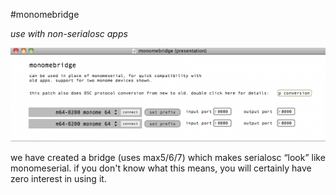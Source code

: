 #monomebridge

*use with non-serialosc apps*

![](serialosc-monomebridge2.png)

we have created a bridge (uses max5/6/7) which makes serialosc “look” like monomeserial. if you don't know what this means, you will certainly have zero interest in using it.